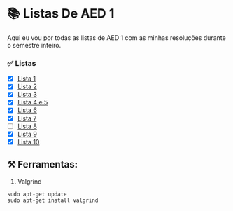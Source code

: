 # 📚 Listas De AED 1

Aqui eu vou por todas as listas de AED 1 com as minhas resoluções durante o semestre inteiro.

### ✅ Listas

- [x] [Lista 1](https://github.com/Diaszano/AED_I/tree/master/Lista_1)
- [x] [Lista 2](https://github.com/Diaszano/AED_I/tree/master/Lista_2)
- [x] [Lista 3](https://github.com/Diaszano/AED_I/tree/master/Lista_3)
- [x] [Lista 4 e 5](https://github.com/Diaszano/AED_I/tree/master/Lista_4_e_5)
- [x] [Lista 6](https://github.com/Diaszano/AED_I/tree/master/Lista_6)
- [x] [Lista 7](https://github.com/Diaszano/AED_I/tree/master/Lista_7)
- [ ] [Lista 8](https://github.com/Diaszano/AED_I/tree/master/Lista_8)
- [x] [Lista 9](https://github.com/Diaszano/AED_I/tree/master/Lista_9)
- [x] [Lista 10](https://github.com/Diaszano/AED_I/tree/master/Lista_10)

## ⚒️ Ferramentas:

1. Valgrind

```Shell
sudo apt-get update
sudo apt-get install valgrind
```
